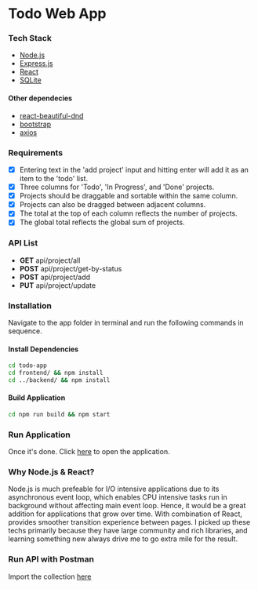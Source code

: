 # Todo Web App

### Tech Stack

* [Node.js](https://nodejs.org/en/)
* [Express.js](https://expressjs.com/)
* [React](https://reactjs.org/)
* [SQLite](https://www.sqlite.org/index.html)

#### Other dependecies
* [react-beautiful-dnd](https://github.com/atlassian/react-beautiful-dnd)
* [bootstrap](https://getbootstrap.com/)
* [axios](https://github.com/axios/axios)

### Requirements
- [x] Entering text in the 'add project' input and hitting enter will add it as an item to the 'todo' list.
- [x] Three columns for 'Todo', 'In Progress', and 'Done' projects.
- [x] Projects should be draggable and sortable within the same column.
- [x] Projects can also be dragged between adjacent columns.
- [x] The total at the top of each column reflects the number of projects.
- [x] The global total reflects the global sum of projects.

### API List
* **GET** api/project/all
* **POST** api/project/get-by-status
* **POST** api/project/add
* **PUT** api/project/update

### Installation
Navigate to the app folder in terminal and run the following commands in sequence.
#### Install Dependencies
```sh
cd todo-app
cd frontend/ && npm install
cd ../backend/ && npm install
```
#### Build Application
```sh
cd npm run build && npm start
```
### Run Application
Once it's done. Click [here](http://localhost:3001/) to open the application.

### Why Node.js & React? 
Node.js is much prefeable for I/O intensive applications due to its asynchronous event loop, which enables CPU intensive tasks run in background without affecting main event loop. Hence, it would be a great addition for applications that grow over time. With combination of React, provides smoother transition experience between pages. I picked up these techs primarily because they have large community and rich libraries, and learning something new always drive me to go extra mile for the result.

### Run API with Postman
Import the collection [here](https://github.com/jayfrey/todo-app/blob/main/Todo.postman_collection.json)
